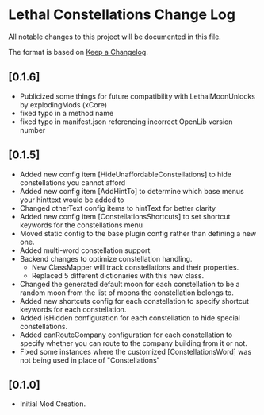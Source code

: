 # Lethal Constellations Change Log

All notable changes to this project will be documented in this file.
 
The format is based on [Keep a Changelog](http://keepachangelog.com/).

## [0.1.6]
 - Publicized some things for future compatibility with LethalMoonUnlocks by explodingMods (xCore)
 - fixed typo in a method name
 - fixed typo in manifest.json referencing incorrect OpenLib version number

## [0.1.5]
 - Added new config item [HideUnaffordableConstellations] to hide constellations you cannot afford
 - Added new config item [AddHintTo] to determine which base menus your hinttext would be added to
 - Changed otherText config items to hintText for better clarity
 - Added new config item [ConstellationsShortcuts] to set shortcut keywords for the constellations menu
 - Moved static config to the base plugin config rather than defining a new one.
 - Added multi-word constellation support
 - Backend changes to optimize constellation handling.
	- New ClassMapper will track constellations and their properties.
	- Replaced 5 different dictionaries with this new class.
 - Changed the generated default moon for each constellation to be a random moon from the list of moons the constellation belongs to.
 - Added new shortcuts config for each constellation to specify shortcut keywords for each constellation.
 - Added isHidden configuration for each constellation to hide special constellations.
 - Added canRouteCompany configuration for each constellation to specify whether you can route to the company building from it or not.
 - Fixed some instances where the customized [ConstellationsWord] was not being used in place of "Constellations"
  
## [0.1.0]
 - Initial Mod Creation.